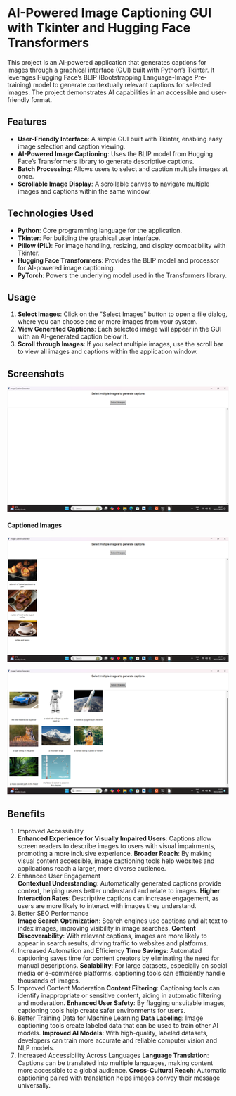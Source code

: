 # AI-Powered Image Captioning GUI with Tkinter and Hugging Face Transformers

This project is an AI-powered application that generates captions for images through a graphical interface (GUI) built with Python’s Tkinter. It leverages Hugging Face’s BLIP (Bootstrapping Language-Image Pre-training) model to generate contextually relevant captions for selected images. The project demonstrates AI capabilities in an accessible and user-friendly format.

## Features
- **User-Friendly Interface**: A simple GUI built with Tkinter, enabling easy image selection and caption viewing.
- **AI-Powered Image Captioning**: Uses the BLIP model from Hugging Face’s Transformers library to generate descriptive captions.
- **Batch Processing**: Allows users to select and caption multiple images at once.
- **Scrollable Image Display**: A scrollable canvas to navigate multiple images and captions within the same window.

## Technologies Used
- **Python**: Core programming language for the application.
- **Tkinter**: For building the graphical user interface.
- **Pillow (PIL)**: For image handling, resizing, and display compatibility with Tkinter.
- **Hugging Face Transformers**: Provides the BLIP model and processor for AI-powered image captioning.
- **PyTorch**: Powers the underlying model used in the Transformers library.

## Usage
1. **Select Images**: Click on the "Select Images" button to open a file dialog, where you can choose one or more images from your system.
2. **View Generated Captions**: Each selected image will appear in the GUI with an AI-generated caption below it.
3. **Scroll through Images**: If you select multiple images, use the scroll bar to view all images and captions within the application window.

## Screenshots

![Main Interface](https://raw.githubusercontent.com/Naveen-Baburaj/AI-Powered-Image-Captioning-GUI/main/Screen%20Shots/Screenshot%20(65).png)

#### Captioned Images
![Image Selection](https://raw.githubusercontent.com/Naveen-Baburaj/AI-Powered-Image-Captioning-GUI/main/Screen%20Shots/Screenshot%20(66).png)


![Scrollable View](https://raw.githubusercontent.com/Naveen-Baburaj/AI-Powered-Image-Captioning-GUI/main/Screen%20Shots/Screenshot%20(68).png)

## Benefits

1. Improved Accessibility  
**Enhanced Experience for Visually Impaired Users**: Captions allow screen readers to describe images to users with visual impairments, promoting a more inclusive experience.
**Broader Reach**: By making visual content accessible, image captioning tools help websites and applications reach a larger, more diverse audience.
2. Enhanced User Engagement  
**Contextual Understanding**: Automatically generated captions provide context, helping users better understand and relate to images.
**Higher Interaction Rates**: Descriptive captions can increase engagement, as users are more likely to interact with images they understand.
3. Better SEO Performance  
**Image Search Optimization**: Search engines use captions and alt text to index images, improving visibility in image searches.
**Content Discoverability**: With relevant captions, images are more likely to appear in search results, driving traffic to websites and platforms.
4. Increased Automation and Efficiency
**Time Savings**: Automated captioning saves time for content creators by eliminating the need for manual descriptions.
**Scalability**: For large datasets, especially on social media or e-commerce platforms, captioning tools can efficiently handle thousands of images.
5. Improved Content Moderation
**Content Filtering**: Captioning tools can identify inappropriate or sensitive content, aiding in automatic filtering and moderation.
**Enhanced User Safety**: By flagging unsuitable images, captioning tools help create safer environments for users.
6. Better Training Data for Machine Learning
**Data Labeling**: Image captioning tools create labeled data that can be used to train other AI models.
**Improved AI Models**: With high-quality, labeled datasets, developers can train more accurate and reliable computer vision and NLP models.
7. Increased Accessibility Across Languages
**Language Translation**: Captions can be translated into multiple languages, making content more accessible to a global audience.
**Cross-Cultural Reach**: Automatic captioning paired with translation helps images convey their message universally.


